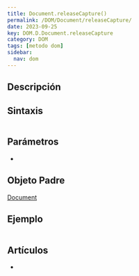 ```yaml
---
title: Document.releaseCapture()
permalink: /DOM/Document/releaseCapture/
date: 2023-09-25
key: DOM.D.Document.releaseCapture
category: DOM
tags: [metodo dom]
sidebar:
  nav: dom
---
```


## Descripción


## Sintaxis


```javascript

```


## Parámetros

- 

## Objeto Padre


[Document](https://www.w3api.com/DOM/Document/)


## Ejemplo


```javascript

```


## Artículos

- 
